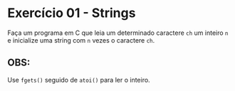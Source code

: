 # Exercício 01 - Strings

  Faça um programa em C que leia um determinado caractere `ch` um inteiro `n` e inicialize uma string com `n` vezes o caractere `ch`.

## OBS:

  Use `fgets()` seguido de `atoi()` para ler o inteiro.